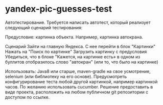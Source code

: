 # yandex-pic-guesses-test

Автотестирование. Требуется написать автотест, который реализует следующий сценарий тестирования:

Предусловие:
картинка объекта. Например, картинка автокрана.

 

Сценарий
Зайти на главную Яндекса.
С нее перейти в блок "Картинки"
Нажать на "Поиск по картинке"
Загрузить картинку с предусловия
Убедиться, что в блоке "Кажется, на картинке есть» в одном из буллитов отобразилось слово "автокран" (или то, что было на картинке)

 

Использовать:
Java8 или старше, maven-gradle на свое усмотрение, selenium (или библиотеку на его основе).
Предусмотреть конфигурирование теста любой другой картинкой, например картинкой часов.
По желанию использовать cucumber.
Решение предоставить в виде проекта, расположить на любом публичном git репозитории с доступом по ссылке.
